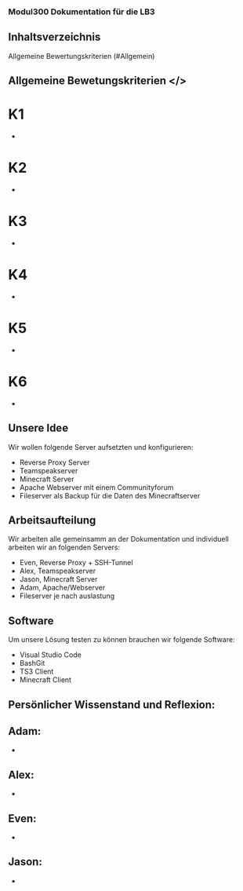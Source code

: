 ### Modul300 Dokumentation für die LB3

## Inhaltsverzeichnis
Allgemeine Bewertungskriterien (#Allgemein)


## Allgemeine Bewetungskriterien <a name="Allgemein"></>

# K1
-

# K2
-

# K3
-

# K4
-

# K5
-

# K6
-


## Unsere Idee

Wir wollen folgende Server aufsetzten und konfigurieren:

  - Reverse Proxy Server
  - Teamspeakserver
  - Minecraft Server
  - Apache Webserver mit einem Communityforum
  - Fileserver als Backup für die Daten des Minecraftserver

## Arbeitsaufteilung

Wir arbeiten alle gemeinsamm an der Dokumentation und individuell arbeiten wir an folgenden Servers:
  - Even, Reverse Proxy + SSH-Tunnel
  - Alex, Teamspeakserver
  - Jason, Minecraft Server
  - Adam, Apache/Webserver
  - Fileserver je nach auslastung
  
  
## Software

Um unsere Lösung testen zu können brauchen wir folgende Software:

- Visual Studio Code
- BashGit
- TS3 Client
- Minecraft Client

## 
  
  ## Persönlicher Wissenstand und Reflexion:
  
  ## Adam:
  -
  
  ## Alex:
  -
  
  ## Even:
  -
  
  ## Jason:
  -
